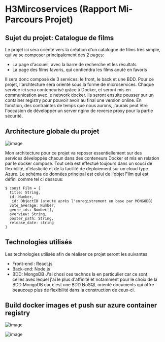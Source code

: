 # H3Mircoservices (Rapport Mi-Parcours Projet)

## Sujet du projet: Catalogue de films

Le projet ici sera orienté vers la création d'un catalogue de films très simple, qui va se composer principalement des 2 pages:
- La page d'accueil, avec la barre de recherche et les résultats
- La page des films favoris, qui contiendra les films aouté en favoris
  
Il sera donc composé de 3 services: le front, le back et une BDD.
Pour ce projet, l'archtecture sera orienté sous la forme de microservices. Chaque service ici sera conteneurisé grâce à Docker,
et seront mis en communication avec le network docker. Ils seront ensuite pousser sur un container registry pour pouvoir avoir au final une version online.
En fonction, des contraintes de temps que nous aurons, j'aurais peut être l'occasion de développer un server nginx de reverse proxy pour la partie sécurité.

## Architecture globale du projet

![image](https://github.com/WinnMBG/H3Mircoservices/assets/77972619/42cbe70a-1e14-4091-9674-4fb6618fa47f)

Mon architecture pour ce projet va reposer essentiellement sur des services développés chacun dans des conteneurs Docker et mis en relation par le docker compose. Tout cela est effectué toujours dans un souci de flexibilité, d'élasticité et de la facilité de déploiement sur un cloud type Azure.
Le schéma de données principal est celui de l'objet Film qui est défini comme tel ci dessous: 

```
$ const Film = {
  title: String,
  id: Number,
  _id: ObjectID (ajouté après l'enregistrement en base par MONGODB)
  vote_average: Number,
  genre_ids: Number[],
  overview: String,
  poster_path: String,
  release_date: string
}
```

## Technologies utilisés

Les technologies utilisés afin de réaliser ce projet seront les suivantes:
- Front-end : React.js
- Back-end: Node.js
- BDD: MongoDB
J'ai chosi ces technos la en particulier car ce sont celles avec lequel j'ai le plus d'affinité et notamment pour le choix de la BDD MongoDB car c'est une BDD NoSQL orienté documents qui offre beaucoup plus de flexibilité dans la construction de ceux-ci.

## Build docker images et push sur azure container registry

![image](https://github.com/WinnMBG/H3Mircoservices/assets/77972619/906821a6-adb5-4899-808c-8e297123fcf3)

![image](https://github.com/WinnMBG/H3Mircoservices/assets/77972619/b6a7740b-585c-44e7-8a5f-10dfb9a0792f)


